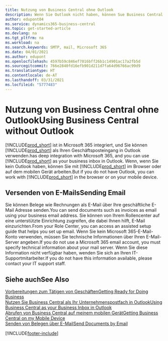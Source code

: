 ```yaml
---
title: Nutzung von Business Central ohne Outlook
description: Wenn Sie Outlook nicht haben, können Sue Business Central als Ihr Geschäftsposteingang in Outlook verwenden. Sie können aber auch ohne Outlook in einem Browser oder auf dem mobilen Gerät arbeiten.
author: edupont04
ms.service: dynamics365-business-central
ms.topic: get-started-article
ms.devlang: na
ms.tgt_pltfrm: na
ms.workload: na
ms.search.keywords: SMTP, mail, Microsoft 365
ms.date: 04/01/2021
ms.author: edupont
ms.openlocfilehash: 4597b59c846ef7016bff26b1c14901ac17a2fb5d
ms.sourcegitcommit: 766e2840fd16efb901d211d7fa64d96766ac99d9
ms.translationtype: HT
ms.contentlocale: de-AT
ms.lasthandoff: 03/31/2021
ms.locfileid: "5777483"
---
```

# <a name="using-business-central-without-outlook"></a><span data-ttu-id="35f3e-103">Nutzung von Business Central ohne Outlook</span><span class="sxs-lookup"><span data-stu-id="35f3e-103">Using Business Central without Outlook</span></span>
[!INCLUDE[prod_short](includes/prod_short.md)] <span data-ttu-id="35f3e-104">ist in Microsoft 365 integriert, und Sie können [!INCLUDE[prod_short](includes/prod_short.md)] als Ihren Geschäftsposteingang in Outlook verwenden.</span><span class="sxs-lookup"><span data-stu-id="35f3e-104">has deep integration with Microsoft 365, and you can use [!INCLUDE[prod_short](includes/prod_short.md)] as your business inbox in Outlook.</span></span> <span data-ttu-id="35f3e-105">Wenn, wenn Sie kein Outlook haben, können Sie mit [!INCLUDE[prod_short](includes/prod_short.md)] im Browser oder auf dem mobilen Gerät arbeiten.</span><span class="sxs-lookup"><span data-stu-id="35f3e-105">But if you do not have Outlook, you can work with [!INCLUDE[prod_short](includes/prod_short.md)] in the browser or on your mobile device.</span></span>  

## <a name="sending-email"></a><span data-ttu-id="35f3e-106">Versenden von E-Mails</span><span class="sxs-lookup"><span data-stu-id="35f3e-106">Sending Email</span></span>
<span data-ttu-id="35f3e-107">Sie können Belege wie Rechnungen als E-Mail über Ihre geschäftliche E-Mail Adresse senden.</span><span class="sxs-lookup"><span data-stu-id="35f3e-107">You can send documents such as invoices as email using your business email address.</span></span> <span data-ttu-id="35f3e-108">Sie können von Ihrem Rollencenter auf eine unterstützte Einrichtung zugreifen, die dabei Ihnen hilft, E-Mail einzurichten.</span><span class="sxs-lookup"><span data-stu-id="35f3e-108">From your Role Center, you can access an assisted setup guide that helps you set up email.</span></span> <span data-ttu-id="35f3e-109">Wenn Sie kein Microsoft 365-E-Mail-Konto verwenden, müssen Sie technische Informationen über Ihren E-Mail-Server angeben.</span><span class="sxs-lookup"><span data-stu-id="35f3e-109">If you do not use a Microsoft 365 email account, you must specify technical information about your mail server.</span></span> <span data-ttu-id="35f3e-110">Wenn Sie diese Information nicht verfügbar haben, wenden Sie sich an Ihren IT-Supportmitarbeiter.</span><span class="sxs-lookup"><span data-stu-id="35f3e-110">If you do not have this information available, please contact your IT support staff.</span></span>  


## <a name="see-also"></a><span data-ttu-id="35f3e-111">Siehe auch</span><span class="sxs-lookup"><span data-stu-id="35f3e-111">See Also</span></span>
[<span data-ttu-id="35f3e-112">Vorbereitungen zum Tätigen von Geschäften</span><span class="sxs-lookup"><span data-stu-id="35f3e-112">Getting Ready for Doing Business</span></span>](ui-get-ready-business.md)  
[<span data-ttu-id="35f3e-113">Nutzen Sie Business Central als Ihr Unternehmenspostfach in Outlook</span><span class="sxs-lookup"><span data-stu-id="35f3e-113">Using Business Central as your Business Inbox in Outlook</span></span>](admin-outlook.md)  
[<span data-ttu-id="35f3e-114">Abrufen von Business Central auf meinem mobilen Gerät</span><span class="sxs-lookup"><span data-stu-id="35f3e-114">Getting Business Central on my Mobile Device</span></span>](install-mobile-app.md)  
[<span data-ttu-id="35f3e-115">Senden von Belegen über E-Mail</span><span class="sxs-lookup"><span data-stu-id="35f3e-115">Send Documents by Email</span></span>](ui-how-send-documents-email.md)


[!INCLUDE[footer-include](includes/footer-banner.md)]